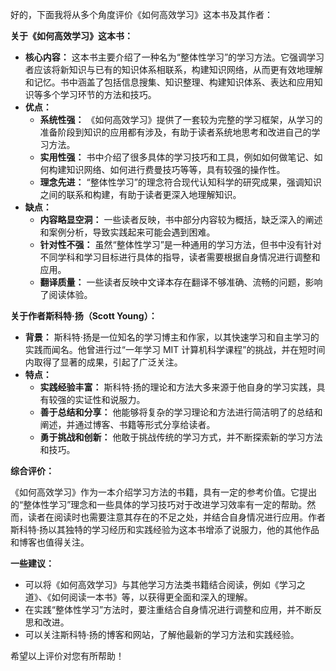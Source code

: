 好的，下面我将从多个角度评价《如何高效学习》这本书及其作者：

**关于《如何高效学习》这本书：**

- **核心内容：** 这本书主要介绍了一种名为“整体性学习”的学习方法。它强调学习者应该将新知识与已有的知识体系相联系，构建知识网络，从而更有效地理解和记忆。书中涵盖了包括信息搜集、知识整理、构建知识体系、表达和应用知识等多个学习环节的方法和技巧。
- **优点：**
    - **系统性强：** 《如何高效学习》提供了一套较为完整的学习框架，从学习的准备阶段到知识的应用都有涉及，有助于读者系统地思考和改进自己的学习方法。
    - **实用性强：** 书中介绍了很多具体的学习技巧和工具，例如如何做笔记、如何构建知识网络、如何进行费曼技巧等等，具有较强的操作性。
    - **理念先进：** “整体性学习”的理念符合现代认知科学的研究成果，强调知识之间的联系和构建，有助于读者更深入地理解知识。
- **缺点：**
    - **内容略显空洞：** 一些读者反映，书中部分内容较为概括，缺乏深入的阐述和案例分析，导致实践起来可能会遇到困难。
    - **针对性不强：** 虽然“整体性学习”是一种通用的学习方法，但书中没有针对不同学科和学习目标进行具体的指导，读者需要根据自身情况进行调整和应用。
    - **翻译质量：** 一些读者反映中文译本存在翻译不够准确、流畅的问题，影响了阅读体验。

**关于作者斯科特·扬（Scott Young）：**

- **背景：** 斯科特·扬是一位知名的学习博主和作家，以其快速学习和自主学习的实践而闻名。他曾进行过“一年学习 MIT 计算机科学课程”的挑战，并在短时间内取得了显著的成果，引起了广泛关注。
- **特点：**
    - **实践经验丰富：** 斯科特·扬的理论和方法大多来源于他自身的学习实践，具有较强的实证性和说服力。
    - **善于总结和分享：** 他能够将复杂的学习理论和方法进行简洁明了的总结和阐述，并通过博客、书籍等形式分享给读者。
    - **勇于挑战和创新：** 他敢于挑战传统的学习方式，并不断探索新的学习方法和技巧。

**综合评价：**

《如何高效学习》作为一本介绍学习方法的书籍，具有一定的参考价值。它提出的“整体性学习”理念和一些具体的学习技巧对于改进学习效率有一定的帮助。然而，读者在阅读时也需要注意其存在的不足之处，并结合自身情况进行应用。作者斯科特·扬以其独特的学习经历和实践经验为这本书增添了说服力，他的其他作品和博客也值得关注。

**一些建议：**

- 可以将《如何高效学习》与其他学习方法类书籍结合阅读，例如《学习之道》、《如何阅读一本书》等，以获得更全面和深入的理解。
- 在实践“整体性学习”方法时，要注重结合自身情况进行调整和应用，并不断反思和改进。
- 可以关注斯科特·扬的博客和网站，了解他最新的学习方法和实践经验。

希望以上评价对您有所帮助！